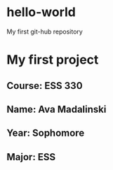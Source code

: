 # hello-world
My first git-hub repository
# My first project
## **Course**: ESS 330
## **Name**: Ava Madalinski
## **Year**: Sophomore
## **Major**: ESS
